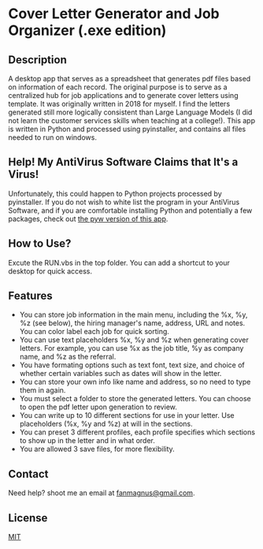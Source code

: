 # Cover Letter Generator and Job Organizer (.exe edition)

## Description

A desktop app that serves as a spreadsheet that generates pdf files based on information of each record. The original purpose is to serve as a centralized hub for job applications and to generate cover letters using template. It was originally written in 2018 for myself. I find the letters generated still more logically consistent than Large Language Models (I did not learn the customer services skills when teaching at a college!). This app is written in Python and processed using pyinstaller, and contains all files needed to run on windows.

## Help! My AntiVirus Software Claims that It's a Virus!

Unfortunately, this could happen to Python projects processed by pyinstaller. If you do not wish to white list the program in your AntiVirus Software, and if you are comfortable installing Python and potentially a few packages, check out [the pyw version of this app](https://github.com/fanmagnus/CoverGen_pyw).

## How to Use?

Excute the RUN.vbs in the top folder. You can add a shortcut to your desktop for quick access.

## Features

- You can store job information in the main menu, including the %x, %y, %z (see below), the hiring manager's name, address, URL and notes. You can color label each job for quick sorting.
- You can use text placeholders %x, %y and %z when generating cover letters. For example, you can use %x as the job title, %y as company name, and %z as the referral.
- You have formating options such as text font, text size, and choice of whether certain variables such as dates will show in the letter.
- You can store your own info like name and address, so no need to type them in again.
- You must select a folder to store the generated letters. You can choose to open the pdf letter upon generation to review.
- You can write up to 10 different sections for use in your letter. Use placeholders (%x, %y and %z) at will in the sections.
- You can preset 3 different profiles, each profile specifies which sections to show up in the letter and in what order.
- You are allowed 3 save files, for more flexibility.

## Contact

Need help? shoot me an email at [fanmagnus@gmail.com](mailto:fanmagnus@gmail.com).

## License

[MIT](https://choosealicense.com/licenses/mit/)

